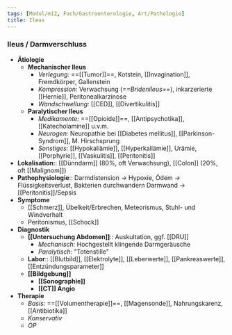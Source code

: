 ```yaml
---
tags: [Modul/m12, Fach/Gastroenterologie, Art/Pathologie]
title: Ileus
---
```

### Ileus / Darmverschluss
- **Ätiologie**
	- **Mechanischer Ileus**
		- *Verlegung:* ==[[Tumor]]==, Kotstein, [[Invagination]], Fremdkörper, Gallenstein
		- *Kompression:* Verwachsung (*==Bridenileus==*), inkarzerierte [[Hernie]], Peritonealkarzinose
		- *Wandschwellung:* [[CED]], [[Divertikulitis]]
	- **Paralytischer Ileus**
		- *Medikamente:* ==[[Opioide]]==, [[Antipsychotika]], [[Katecholamine]] u.v.m.
		- *Neurogen:* Neuropathie bei [[Diabetes mellitus]], [[Parkinson-Syndrom]], M. Hirschsprung
		- *Sonstiges:* [[Hypokaliämie]], [[Hyperkaliämie]], Urämie, [[Porphyrie]], [[Vaskulitis]], [[Peritonitis]]
- **Lokalisation**:: [[Dünndarm]] (80%, oft Verwachsung), [[Colon]] (20%, oft [[Malignom]])
- **Pathophysiologie**:: Darmdistension → Hypoxie, Ödem → Flüssigkeitsverlust, Bakterien durchwandern Darmwand → [[Peritonitis]]/Sepsis
- **Symptome**
	- [[Schmerz]], Übelkeit/Erbrechen, Meteorismus, Stuhl- und Windverhalt
	- Peritonismus, [[Schock]]
- **Diagnostik**
	- **[[Untersuchung Abdomen]]**:: Auskultation, ggf. [[DRU]]
		- *Mechanisch:* Hochgestellt klingende Darmgeräusche
		- *Paralytisch:* "Totenstille"
	- **Labor**:: [[Blutbild]], [[Elektrolyte]], [[Leberwerte]], [[Pankreaswerte]], [[Entzündungsparameter]]
	- **[[Bildgebung]]**
		- **[[Sonographie]]**
		- **[[CT]] Angio**
- **Therapie**
	- *Basis:* ==[[Volumentherapie]]==, [[Magensonde]], Nahrungskarenz, [[Antibiotika]]
	- *Konservativ*
	- *OP* 